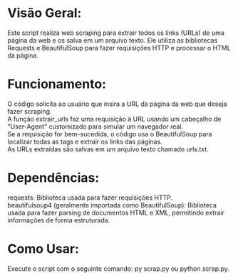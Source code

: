 # Visão Geral:
Este script realiza web scraping para extrair todos os links (URLs) de uma página da web e os salva em um arquivo texto. Ele utiliza as bibliotecas Requests e BeautifulSoup para fazer requisições HTTP e processar o HTML da página.

# Funcionamento:
O código solicita ao usuário que insira a URL da página da web que deseja fazer scraping.
<br>
A função extrair_urls faz uma requisição à URL usando um cabeçalho de "User-Agent" customizado para simular um navegador real.
<br>
Se a requisição for bem-sucedida, o código usa o BeautifulSoup para localizar todas as tags <a> e extrair os links das páginas.
<br>
As URLs extraídas são salvas em um arquivo texto chamado urls.txt.

# Dependências:
requests: Biblioteca usada para fazer requisições HTTP.
<br>
beautifulsoup4 (geralmente importada como BeautifulSoup): Biblioteca usada para fazer parsing de documentos HTML e XML, permitindo extrair informações de forma estruturada.

# Como Usar:
Execute o script com o seguinte comando: py scrap.py ou python scrap.py.
